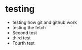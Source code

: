 # testing
- testing how git and github work
- testing the fetch
- Second test
- third test
- Fourth test
